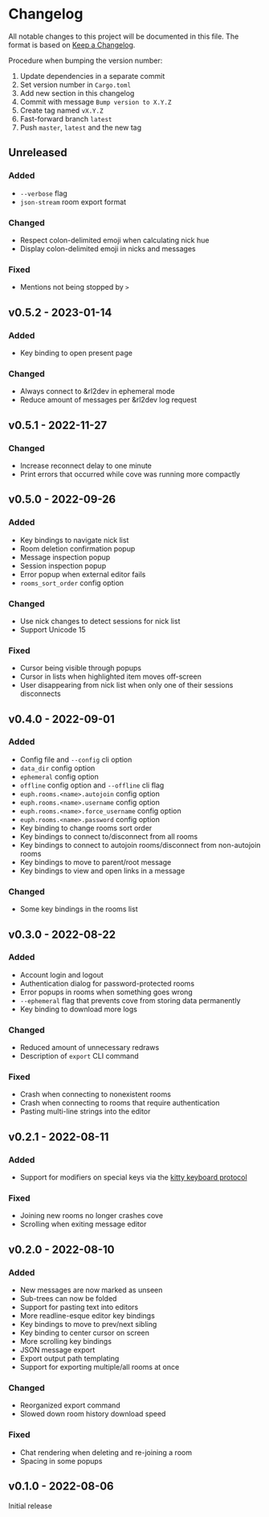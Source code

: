 # Changelog

All notable changes to this project will be documented in this file.
The format is based on [Keep a Changelog](https://keepachangelog.com/en/1.0.0/).

Procedure when bumping the version number:
1. Update dependencies in a separate commit
2. Set version number in `Cargo.toml`
3. Add new section in this changelog
4. Commit with message `Bump version to X.Y.Z`
5. Create tag named `vX.Y.Z`
6. Fast-forward branch `latest`
7. Push `master`, `latest` and the new tag

## Unreleased

### Added
- `--verbose` flag
- `json-stream` room export format

### Changed
- Respect colon-delimited emoji when calculating nick hue
- Display colon-delimited emoji in nicks and messages

### Fixed
- Mentions not being stopped by `>`

## v0.5.2 - 2023-01-14

### Added
- Key binding to open present page

### Changed
- Always connect to &rl2dev in ephemeral mode
- Reduce amount of messages per &rl2dev log request

## v0.5.1 - 2022-11-27

### Changed
- Increase reconnect delay to one minute
- Print errors that occurred while cove was running more compactly

## v0.5.0 - 2022-09-26

### Added
- Key bindings to navigate nick list
- Room deletion confirmation popup
- Message inspection popup
- Session inspection popup
- Error popup when external editor fails
- `rooms_sort_order` config option

### Changed
- Use nick changes to detect sessions for nick list
- Support Unicode 15

### Fixed
- Cursor being visible through popups
- Cursor in lists when highlighted item moves off-screen
- User disappearing from nick list when only one of their sessions disconnects

## v0.4.0 - 2022-09-01

### Added
- Config file and `--config` cli option
- `data_dir` config option
- `ephemeral` config option
- `offline` config option and `--offline` cli flag
- `euph.rooms.<name>.autojoin` config option
- `euph.rooms.<name>.username` config option
- `euph.rooms.<name>.force_username` config option
- `euph.rooms.<name>.password` config option
- Key binding to change rooms sort order
- Key bindings to connect to/disconnect from all rooms
- Key bindings to connect to autojoin rooms/disconnect from non-autojoin rooms
- Key bindings to move to parent/root message
- Key bindings to view and open links in a message

### Changed
- Some key bindings in the rooms list

## v0.3.0 - 2022-08-22

### Added
- Account login and logout
- Authentication dialog for password-protected rooms
- Error popups in rooms when something goes wrong
- `--ephemeral` flag that prevents cove from storing data permanently
- Key binding to download more logs

### Changed
- Reduced amount of unnecessary redraws
- Description of `export` CLI command

### Fixed
- Crash when connecting to nonexistent rooms
- Crash when connecting to rooms that require authentication
- Pasting multi-line strings into the editor

## v0.2.1 - 2022-08-11

### Added
- Support for modifiers on special keys via the [kitty keyboard protocol](https://sw.kovidgoyal.net/kitty/keyboard-protocol/)

### Fixed
- Joining new rooms no longer crashes cove
- Scrolling when exiting message editor

## v0.2.0 - 2022-08-10

### Added
- New messages are now marked as unseen
- Sub-trees can now be folded
- Support for pasting text into editors
- More readline-esque editor key bindings
- Key bindings to move to prev/next sibling
- Key binding to center cursor on screen
- More scrolling key bindings
- JSON message export
- Export output path templating
- Support for exporting multiple/all rooms at once

### Changed
- Reorganized export command
- Slowed down room history download speed

### Fixed
- Chat rendering when deleting and re-joining a room
- Spacing in some popups

## v0.1.0 - 2022-08-06

Initial release
